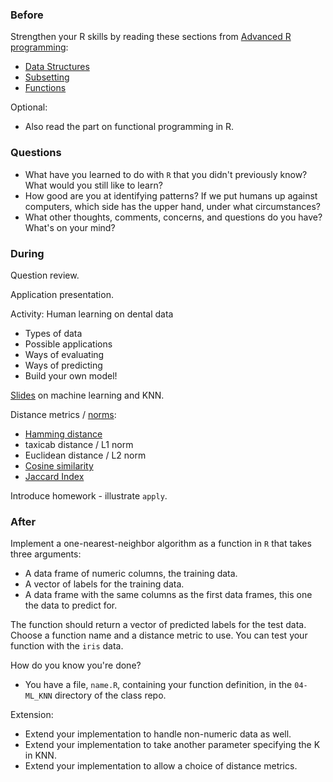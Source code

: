 ### Before

Strengthen your R skills by reading these sections from [Advanced R programming](http://adv-r.had.co.nz/):

 * [Data Structures](http://adv-r.had.co.nz/Data-structures.html)
 * [Subsetting](http://adv-r.had.co.nz/Subsetting.html)
 * [Functions](http://adv-r.had.co.nz/Functions.html)

Optional:

 * Also read the part on functional programming in R.


### Questions

 * What have you learned to do with `R` that you didn't previously know? What would you still like to learn?
 * How good are you at identifying patterns? If we put humans up against computers, which side has the upper hand, under what circumstances?
 * What other thoughts, comments, concerns, and questions do you have? What's on your mind?


### During

Question review.

Application presentation.

Activity: Human learning on dental data
 * Types of data
 * Possible applications
 * Ways of evaluating
 * Ways of predicting
 * Build your own model!

[Slides](slides.pdf) on machine learning and KNN.

Distance metrics / [norms](http://en.wikipedia.org/wiki/Norm_(mathematics)):
 * [Hamming distance](http://en.wikipedia.org/wiki/Hamming_distance)
 * taxicab distance / L1 norm
 * Euclidean distance / L2 norm
 * [Cosine similarity](http://en.wikipedia.org/wiki/Cosine_similarity)
 * [Jaccard Index](http://en.wikipedia.org/wiki/Jaccard_index)

Introduce homework - illustrate `apply`.


### After

Implement a one-nearest-neighbor algorithm as a function in `R` that takes three arguments:

 * A data frame of numeric columns, the training data.
 * A vector of labels for the training data.
 * A data frame with the same columns as the first data frames, this one the data to predict for.

The function should return a vector of predicted labels for the test data. Choose a function name and a distance metric to use. You can test your function with the `iris` data.

How do you know you're done?

 * You have a file, `name.R`, containing your function definition, in the `04-ML_KNN` directory of the class repo.

Extension:
 * Extend your implementation to handle non-numeric data as well.
 * Extend your implementation to take another parameter specifying the K in KNN.
 * Extend your implementation to allow a choice of distance metrics.
